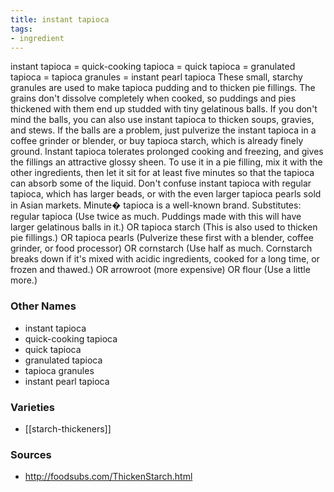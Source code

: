 ```yaml
---
title: instant tapioca
tags:
- ingredient
---
```

instant tapioca = quick-cooking tapioca = quick tapioca = granulated tapioca = tapioca granules = instant pearl tapioca These small, starchy granules are used to make tapioca pudding and to thicken pie fillings. The grains don't dissolve completely when cooked, so puddings and pies thickened with them end up studded with tiny gelatinous balls. If you don't mind the balls, you can also use instant tapioca to thicken soups, gravies, and stews. If the balls are a problem, just pulverize the instant tapioca in a coffee grinder or blender, or buy tapioca starch, which is already finely ground. Instant tapioca tolerates prolonged cooking and freezing, and gives the fillings an attractive glossy sheen. To use it in a pie filling, mix it with the other ingredients, then let it sit for at least five minutes so that the tapioca can absorb some of the liquid. Don't confuse instant tapioca with regular tapioca, which has larger beads, or with the even larger tapioca pearls sold in Asian markets. Minute� tapioca is a well-known brand. Substitutes: regular tapioca (Use twice as much. Puddings made with this will have larger gelatinous balls in it.) OR tapioca starch (This is also used to thicken pie fillings.) OR tapioca pearls (Pulverize these first with a blender, coffee grinder, or food processor) OR cornstarch (Use half as much. Cornstarch breaks down if it's mixed with acidic ingredients, cooked for a long time, or frozen and thawed.) OR arrowroot (more expensive) OR flour (Use a little more.)

### Other Names

* instant tapioca
* quick-cooking tapioca
* quick tapioca
* granulated tapioca
* tapioca granules
* instant pearl tapioca

### Varieties

* [[starch-thickeners]]

### Sources
* http://foodsubs.com/ThickenStarch.html
